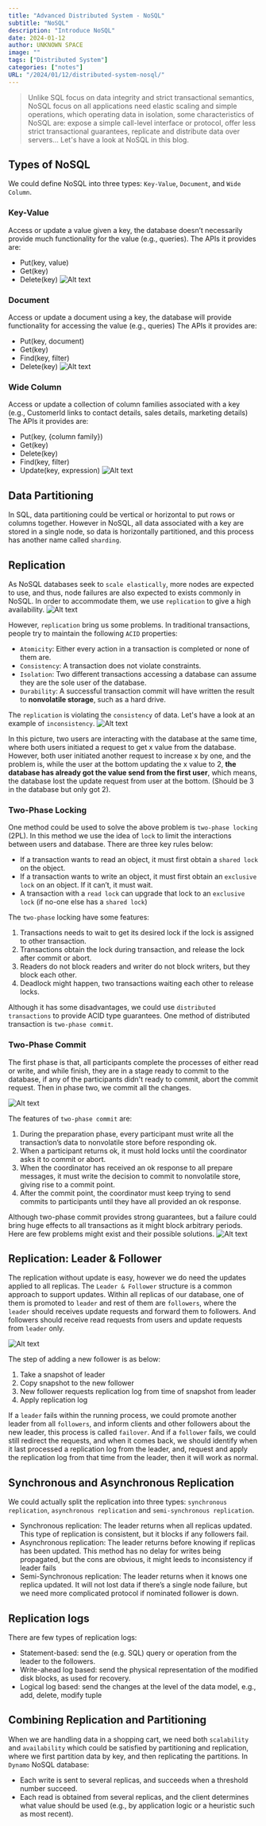 ```yaml
---
title: "Advanced Distributed System - NoSQL"
subtitle: "NoSQL"
description: "Introduce NoSQL"
date: 2024-01-12
author: UNKNOWN SPACE
image: ""
tags: ["Distributed System"]
categories: ["notes"]
URL: "/2024/01/12/distributed-system-nosql/"
---
```


> Unlike SQL focus on data integrity and strict transactional semantics, NoSQL focus on all applications need elastic scaling and simple operations, which operating data in isolation, some characteristics of NoSQL are: expose a simple call-level interface or protocol, offer less strict transactional guarantees, replicate and distribute data over servers... Let's have a look at NoSQL in this blog.

## Types of NoSQL

We could define NoSQL into three types: `Key-Value`, `Document`, and `Wide Column`.

### Key-Value
Access or update a value given a key, the database doesn’t necessarily provide much functionality for the value (e.g., queries). 
The APIs it provides are:
- Put(key, value)
- Get(key)
- Delete(key)
![Alt text](/img/distributed-nosql/image.png)
### Document
Access or update a document using a key, the database will provide functionality for accessing the value (e.g., queries)
The APIs it provides are:
- Put(key, document)
- Get(key)
- Find(key, filter)
- Delete(key)
![Alt text](/img/distributed-nosql/image-1.png)
### Wide Column
Access or update a collection of column families associated with a key (e.g., CustomerId links to contact details, sales details, marketing details)
The APIs it provides are:
- Put(key, {column family})
- Get(key)
- Delete(key)
- Find(key, filter)
- Update(key, expression)
![Alt text](/img/distributed-nosql/image-2.png)

## Data Partitioning
In SQL, data partitioning could be vertical or horizontal to put rows or columns together. However in NoSQL, all data associated with a key are stored in a single node, so data is horizontally partitioned, and this process has another name called `sharding`.

## Replication
As NoSQL databases seek to `scale elastically`, more nodes are expected to use, and thus, node failures are also expected to exists commonly in NoSQL. In order to accommodate them, we use `replication` to give a high availability.
![Alt text](/img/distributed-nosql/image4.png "An example of replication, copy data from node to nodes")

However, `replication` bring us some problems. In traditional transactions, people try to maintain the following `ACID` properties:
- `Atomicity`: Either every action in a transaction is completed or none of them are.
- `Consistency`: A transaction does not violate constraints.
- `Isolation`: Two different transactions accessing a database can assume they are the sole user of the database.
- `Durability`: A successful transaction commit will have written the result to **nonvolatile storage**, such as a hard drive.

The `replication` is violating the `consistency` of data. Let's have a look at an example of `inconsistency`.
![Alt text](/img/distributed-nosql/image5.png)

In this picture, two users are interacting with the database at the same time, where both users initiated a request to get x value from the database. However, both user initiated another request to increase x by one, and the problem is, while the user at the bottom updating the x value to 2, **the database has already got the value send from the first user**, which means, the database lost the update request from user at the bottom. (Should be 3 in the database but only got 2).

### Two-Phase Locking
One method could be used to solve the above problem is `two-phase locking` (2PL). In this method we use the idea of `lock` to limit the interactions between users and database. There are three key rules below:
- If a transaction wants to read an object, it must first obtain a `shared lock` on the object.
- If a transaction wants to write an object, it must first obtain an `exclusive lock` on an object. If it can’t, it must wait.
- A transaction with a `read lock` can upgrade that lock to an `exclusive lock` (if no-one else has a `shared lock`)

The `two-phase` locking have some features:
1. Transactions needs to wait to get its desired lock if the lock is assigned to other transaction.
2. Transactions obtain the lock during transaction, and release the lock after commit or abort.
3. Readers do not block readers and writer do not block writers, but they block each other.
4. Deadlock might happen, two transactions waiting each other to release locks.


Although it has some disadvantages, we could use `distributed transactions` to provide ACID type guarantees. One method of distributed transaction is `two-phase commit`.

### Two-Phase Commit
The first phase is that, all participants complete the processes of either read or write, and while finish, they are in a stage ready to commit to the database, if any of the participants didn't ready to commit, abort the commit request. Then in phase two, we commit all the changes.

![Alt text](/img/distributed-nosql/image6.png)

The features of `two-phase commit` are:
1. During the preparation phase, every participant must write all the transaction’s data to nonvolatile store before responding ok.
2. When a participant returns ok, it must hold locks until the coordinator asks it to commit or abort.
3. When the coordinator has received an ok response to all prepare messages, it must write the decision to commit to nonvolatile store, giving rise to a commit point.
4. After the commit point, the coordinator must keep trying to send commits to participants until they have all provided an ok response.

Although two-phase commit provides strong guarantees, but a failure could bring huge effects to all transactions as it might block arbitrary periods. Here are few problems might exist and their possible solutions.
![Alt text](/img/distributed-nosql/image7.png)

## Replication: Leader & Follower

The replication without update is easy, however we do need the updates applied to all replicas. The `Leader & Follower` structure is a common approach to support updates. Within all replicas of our database, one of them is promoted to `leader` and rest of them are `followers`, where the `leader` should receives update requests and forward them to followers. And followers should receive read requests from users and update requests from `leader` only.

![Alt text](/img/distributed-nosql/image8.png)

The step of adding a new follower is as below:
1. Take a snapshot of leader
2. Copy snapshot to the new follower
3. New follower requests replication log from time of snapshot from leader
4. Apply replication log

If a `leader` fails within the running process, we could promote another leader from all `followers`, and inform clients and other followers about the new leader, this process is called `failover`. And if a `follower` fails, we could still redirect the requests, and when it comes back, we should identify when it last processed a replication log from the leader, and, request and apply the replication log from that time from the leader, then it will work as normal.

## Synchronous and Asynchronous Replication

We could actually split the replication into three types: `synchronous replication`, `asynchronous replication` and `semi-synchronous replication`.

- Synchronous replication: The leader returns when all replicas updated. This type of replication is consistent, but it blocks if any followers fail.
- Asynchronous replication: The leader returns before knowing if replicas has been updated. This method has no delay for writes being propagated, but the cons are obvious, it might leeds to inconsistency if leader fails
- Semi-Synchronous replication: The leader returns when it knows one replica updated. It will not lost data if there’s a single node failure, but we need more complicated protocol if nominated follower is down.

## Replication logs
There are few types of replication logs:
- Statement-based: send the (e.g. SQL) query or operation from the leader to the followers.
- Write-ahead log based: send the physical representation of the modified disk blocks, as used for recovery.
- Logical log based: send the changes at the level of the data model, e.g., add, delete, modify tuple

## Combining Replication and Partitioning
When we are handling data in a shopping cart, we need both `scalability` and `availability` which could be satisfied by partitioning and replication, where we first partition data by key, and then replicating the partitions. In `Dynamo` NoSQL database:
- Each write is sent to several replicas, and succeeds when a threshold number succeed.
- Each read is obtained from several replicas, and the client determines what value should be used (e.g., by application logic or a heuristic such as most recent).